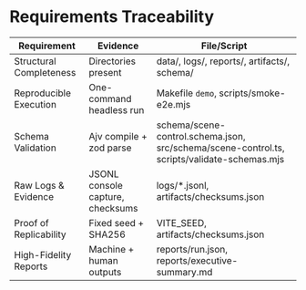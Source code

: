# Requirements Traceability
| Requirement | Evidence | File/Script |
|---|---|---|
| Structural Completeness | Directories present | data/, logs/, reports/, artifacts/, schema/ |
| Reproducible Execution | One-command headless run | Makefile `demo`, scripts/smoke-e2e.mjs |
| Schema Validation | Ajv compile + zod parse | schema/scene-control.schema.json, src/schema/scene-control.ts, scripts/validate-schemas.mjs |
| Raw Logs & Evidence | JSONL console capture, checksums | logs/*.jsonl, artifacts/checksums.json |
| Proof of Replicability | Fixed seed + SHA256 | VITE_SEED, artifacts/checksums.json |
| High-Fidelity Reports | Machine + human outputs | reports/run.json, reports/executive-summary.md |
